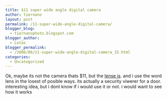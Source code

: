 ```yaml
---
title: $11 super wide angle digital camera
author: tiernano
layout: post
permalink: /11-super-wide-angle-digital-camera/
blogger_blog:
  - tiernanophoto.blogspot.com
blogger_author:
  - Lotas
blogger_permalink:
  - /2006/06/11-super-wide-angle-digital-camera_15.html
categories:
  - Uncategorized
---
```

Ok, maybe its not the camera thats $11, but the [lense is][1]. and i use the word lens in the losest of posible ways. its actually a security viwerer for a door. interesting idea, but i dont know if i would use it or not. i would want to see how it works

 [1]: http://www.instructables.com/ex/i/1D59459A4AC71029AC23001143E7E506/?ALLSTEPS